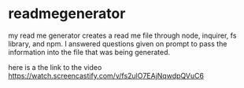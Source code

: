 # readmegenerator

my read me generator creates a read me file through node, inquirer, fs library, and npm.
I answered questions given on prompt to pass the information into the file that was being
generated.


here is a the link to the video
https://watch.screencastify.com/v/fs2ulO7EAjNqwdpQVuC6
